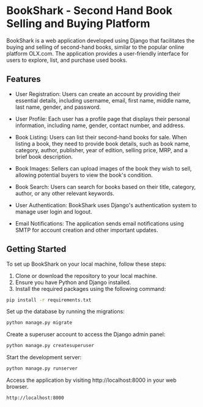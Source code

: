 # BookShark - Second Hand Book Selling and Buying Platform

BookShark is a web application developed using Django that facilitates the buying and selling of second-hand books, similar to the popular online platform OLX.com. The application provides a user-friendly interface for users to explore, list, and purchase used books.

## Features

- User Registration: Users can create an account by providing their essential details, including username, email, first name, middle name, last name, gender, and password.

- User Profile: Each user has a profile page that displays their personal information, including name, gender, contact number, and address.

- Book Listing: Users can list their second-hand books for sale. When listing a book, they need to provide book details, such as book name, category, author, publisher, year of edition, selling price, MRP, and a brief book description.

- Book Images: Sellers can upload images of the book they wish to sell, allowing potential buyers to view the book's condition.

- Book Search: Users can search for books based on their title, category, author, or any other relevant keywords.

- User Authentication: BookShark uses Django's authentication system to manage user login and logout.

- Email Notifications: The application sends email notifications using SMTP for account creation and other important updates.

## Getting Started

To set up BookShark on your local machine, follow these steps:

1. Clone or download the repository to your local machine.
2. Ensure you have Python and Django installed.
3. Install the required packages using the following command:

```bash
pip install -r requirements.txt
```

Set up the database by running the migrations:
```bash
python manage.py migrate
```

Create a superuser account to access the Django admin panel:
```bash
python manage.py createsuperuser
```

Start the development server:
```bash
python manage.py runserver
```

Access the application by visiting http://localhost:8000 in your web browser.
```bash
http://localhost:8000 
```
